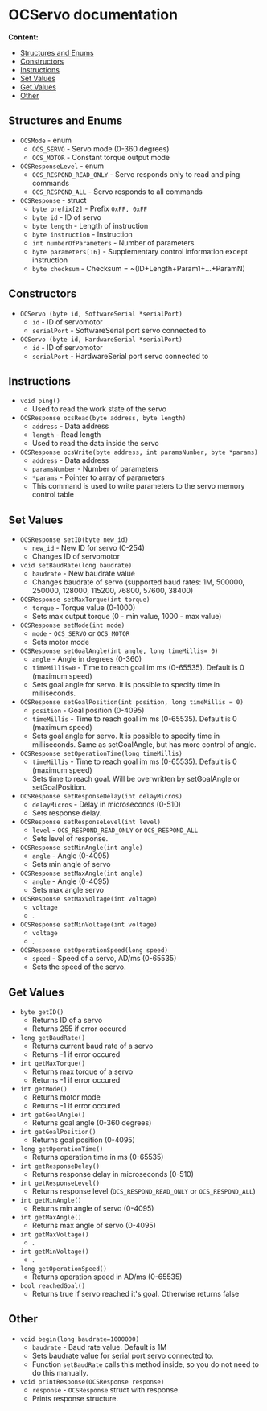 # OCServo documentation

__Content:__
- [Structures and Enums](https://github.com/JarikDem-Bot/OCServo/edit/master/docs/readme.md#structures-and-enums)
- [Constructors](https://github.com/JarikDem-Bot/OCServo/edit/master/docs/readme.md#constructors)
- [Instructions](https://github.com/JarikDem-Bot/OCServo/edit/master/docs/readme.md#instructions)
- [Set Values](https://github.com/JarikDem-Bot/OCServo/edit/master/docs/readme.md#set-values)
- [Get Values](https://github.com/JarikDem-Bot/OCServo/edit/master/docs/readme.md#get-values)
- [Other](https://github.com/JarikDem-Bot/OCServo/edit/master/docs/readme.md#other)

## Structures and Enums

- `OCSMode` - enum
  - `OCS_SERVO` - Servo mode (0-360 degrees)
  - `OCS_MOTOR` - Constant torque output mode
- `OCSResponseLevel` - enum
  - `OCS_RESPOND_READ_ONLY` - Servo responds only to read and ping commands
  - `OCS_RESPOND_ALL` - Servo responds to all commands
- `OCSResponse` - struct
  - `byte prefix[2]` - Prefix `0xFF, 0xFF`
  - `byte id` - ID of servo
  - `byte length` - Length of instruction
  - `byte instruction` - Instruction
  - `int numberOfParameters` - Number of parameters 
  - `byte parameters[16]` - Supplementary control information except instruction
  - `byte checksum` - Checksum = ~(ID+Length+Param1+...+ParamN)

## Constructors

- `OCServo (byte id, SoftwareSerial *serialPort)`  
  - `id` - ID of servomotor
  - `serialPort` - SoftwareSerial port servo connected to 
- `OCServo (byte id, HardwareSerial *serialPort)`
  - `id` - ID of servomotor
  - `serialPort` - HardwareSerial port servo connected to 

## Instructions

- `void ping()`
  - Used to read the work state of the servo
- `OCSResponse ocsRead(byte address, byte length)`
  - `address` - Data address
  - `length` - Read length 
  - Used to read the data inside the servo
- `OCSResponse ocsWrite(byte address, int paramsNumber, byte *params)`
  - `address` - Data address
  - `paramsNumber` - Number of parameters
  - `*params` - Pointer to array of parameters 
  - This command is used to write parameters to the servo memory control table

## Set Values

- `OCSResponse setID(byte new_id)`
  - `new_id` - New ID for servo (0-254)
  - Changes ID of servomotor
- `void setBaudRate(long baudrate)`
  - `baudrate` - New baudrate value
  - Changes baudrate of servo (supported baud rates: 1M, 500000, 250000, 128000, 115200, 76800, 57600, 38400)
- `OCSResponse setMaxTorque(int torque)`
  - `torque` - Torque value (0-1000)
  - Sets max output torque (0 - min value, 1000 - max value)
- `OCSResponse setMode(int mode)`
  - `mode` - `OCS_SERVO` or `OCS_MOTOR`
  - Sets motor mode
- `OCSResponse setGoalAngle(int angle, long timeMillis= 0)`
  - `angle` - Angle in degrees (0-360)
  - `timeMillis=0` - Time to reach goal im ms (0-65535). Default is 0 (maximum speed)
  - Sets goal angle for servo. It is possible to specify time in milliseconds.
- `OCSResponse setGoalPosition(int position, long timeMillis = 0)`
  - `position` - Goal position (0-4095) 
  - `timeMillis` - Time to reach goal im ms (0-65535). Default is 0 (maximum speed)
  - Sets goal angle for servo. It is possible to specify time in milliseconds. Same as setGoalAngle, but has more control of angle.
- `OCSResponse setOperationTime(long timeMillis)`
  - `timeMillis` - Time to reach goal im ms (0-65535). Default is 0 (maximum speed)
  - Sets time to reach goal. Will be overwritten by setGoalAngle or setGoalPosition.
- `OCSResponse setResponseDelay(int delayMicros)`
  - `delayMicros` - Delay in microseconds (0-510)
  - Sets response delay. 
- `OCSResponse setResponseLevel(int level)`
  - `level` - `OCS_RESPOND_READ_ONLY` or `OCS_RESPOND_ALL`
  - Sets level of response.
- `OCSResponse setMinAngle(int angle)`
  - `angle` - Angle (0-4095)
  - Sets min angle of servo
- `OCSResponse setMaxAngle(int angle)`
  - `angle` - Angle (0-4095)
  - Sets max angle servo
- `OCSResponse setMaxVoltage(int voltage)`
  - `voltage`
  - .
- `OCSResponse setMinVoltage(int voltage)`
  - `voltage`
  - .
- `OCSResponse setOperationSpeed(long speed)`
  - `speed` - Speed of a servo, AD/ms (0-65535)
  - Sets the speed of the servo. 

## Get Values

- `byte getID()`
  - Returns ID of a servo
  - Returns 255 if error occured
- `long getBaudRate()`
  - Returns current baud rate of a servo
  - Returns -1 if error occured
- `int getMaxTorque()`
  - Returns max torque of a servo
  - Returns -1 if error occured
- `int getMode()`
  - Returns motor mode
  - Returns -1 if error occured.
- `int getGoalAngle()`
  - Returns goal angle (0-360 degrees)
- `int getGoalPosition()`
  - Returns goal position (0-4095)
- `long getOperationTime()`
  - Returns operation time in ms (0-65535)
- `int getResponseDelay()`
  - Returns response delay in microseconds (0-510)
- `int getResponseLevel()`
  - Returns response level (`OCS_RESPOND_READ_ONLY` or `OCS_RESPOND_ALL`)
- `int getMinAngle()`
  - Returns min angle of servo (0-4095)
- `int getMaxAngle()`
  - Returns max angle of servo (0-4095)
- `int getMaxVoltage()`
  - .
- `int getMinVoltage()`
  - .
- `long getOperationSpeed()`
  - Returns operation speed in AD/ms (0-65535)
- `bool reachedGoal()`
  - Returns true if servo reached it's goal. Otherwise returns false 

## Other

- `void begin(long baudrate=1000000)`
  - `baudrate` - Baud rate value. Default is 1M
  - Sets baudrate value for serial port servo connected to.
  - Function `setBaudRate` calls this method inside, so you do not need to do this manually.
- `void printResponse(OCSResponse response)`
  - `response` - `OCSResponse` struct with response.
  - Prints response structure.
